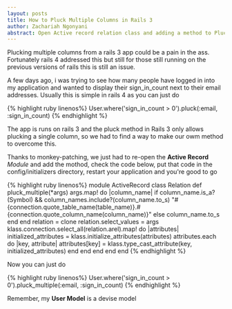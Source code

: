 ```yaml
---
layout: posts
title: How to Pluck Multiple Columns in Rails 3
author: Zachariah Ngonyani
abstract: Open Active record relation class and adding a method to Pluck Multiple Columns
---
```

Plucking multiple columns from a rails 3 app could be a pain in the ass. Fortunately rails 4 addressed this but still for those still running on the previous versions of rails this is still an issue. 

A few days ago, i was trying to see how many people have logged in into my application and wanted to display their sign_in_count next to their email addresses. Usually this is simple in rails 4 as you can just do 

  {% highlight ruby linenos%}
    User.where('sign_in_count > 0').pluck(:email, :sign_in_count)
  {% endhighlight %}

The app is runs on rails 3 and the pluck method in Rails 3 only allows plucking a single column, so we had to find a way to make our owm method to overcome this.

Thanks to monkey-patching, we just had to re-open the **Active Record** *Module* and add the mothod, check the code below, put that code in the config/initializers directory, restart your application and you're good to go

  {% highlight ruby  linenos%}
  module ActiveRecord
    class Relation
      def pluck_multiple(*args)
        args.map! do |column_name|
          if column_name.is_a?(Symbol) && 
            column_names.include?(column_name.to_s)
            "#{connection.quote_table_name(table_name)}.#{connection.quote_column_name(column_name)}"
          else
            column_name.to_s
          end
        end
        relation = clone
        relation.select_values = args
        klass.connection.select_all(relation.arel).map! do |attributes|
          initialized_attributes = klass.initialize_attributes(attributes)
          attributes.each do |key, attribute|
            attributes[key] = klass.type_cast_attribute(key, initialized_attributes)
          end
        end
      end
    end
  end
  {% endhighlight %}

  Now you can just do 

  {% highlight ruby linenos%}
  User.where('sign_in_count > 0').pluck_multiple(:email, :sign_in_count)
  {% endhighlight %}

  Remember, my **User Model** is a devise model
